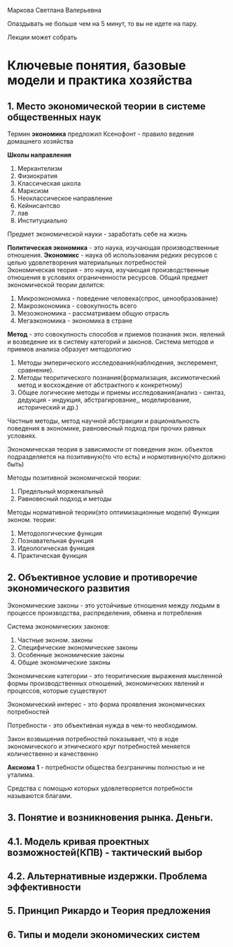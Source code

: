 Маркова Светлана Валерьевна 

Опаздывать не больше чем на 5 минут, то вы не идете на пару. 

Лекции может собрать

# Ключевые понятия, базовые модели и практика хозяйства
## 1. Место экономической теории в системе общественных наук 
Термин **экономика** предложил Ксенофонт - правило ведения домашнего хозяйства

**Школы направления**
1. Меркантелизм 
2. Физиократия 
3. Классическая школа 
4. Марксизм 
5. Неоклассическое направление 
6. Кейнисантсво 
7. лав
8. Институциально 

Предмет экономической науки - заработать себе на жизнь

**Политическая  экономика** - это наука, изучающая производственные отношения.
**Экономикс** - наука об использовании редких ресурсов с целью удовлетворения материальных потребностей  
Экономическая теория - это наука, изучающая производственные отношения в условиях ограниченности ресурсов. Общий предмет экономической теории делится:
1. Микроэкономика - поведение человека(спрос, ценообразование)
2. Макроэкономика - совокупность всего
3. Мезоэкономика - рассматриваем общую отрасль
4. Мегаэкономика - экономика в стране

**Метод** - это совокупность способов и приемов познания экон. явлений и возведение их в систему категорий и законов.
Система методов и приемов анализа образует методологию
1. Методы эмперического исследования(наблюдения, эксперемент, сравнение). 
2. Методы теоритического познания(формализация, аксимотический метод и восхождение от абстрактного к конкретному)
3. Общее логические методы и приемы исследования(анализ - синтаз, дедукция - индукция, абстрагирование,, моделирование, исторический и др.)

Частные методы, метод научной абстракции и рациональность поведения в экономике, равновесный подход при прочих равных условиях.

Экономическая теория в зависимости от поведения экон. объектов подразделяется на позитивную(то что есть) и нормотивную(что должно быть)

Методы позитивной экономической теории:
1. Предельный морженальный
2. Равновесный подход и методы

Методы нормативной теории(это оптимизационные модели)
Функции эконом. теории:
1. Методологические функция
2. Познавательная функция 
3. Идеологическая функция 
4. Практическая функция
## 2. Объективное условие и противоречие экономического развития
Экономические законы - это устойчивые отношения между людьми в процессе производства, распределения, обмена и потребления 

Система экономических законов:
1. Частные эконом. законы
2. Специфические экономические законы
3. Особенные экономические законы
4. Общие экономические законы

Экономические категории - это теоритические выражения мысленной формы производственных отношений, экономических явлений и процессов, которые существуют

Экономический интерес - это форма проявления экономических потребностей

Потребности - это объективная нужда в чем-то необходимом.

Закон возвышения потребностей показывает, что в ходе экономического и этнического круг потребностей меняется количественно и качественно

**Аксиома 1** - потребности общества безграничны полностью и не уталима. 

Средства с помощью которых удовлетворяется потребности называются благами.
## 3. Понятие и возникновения рынка. Деньги.
## 4.1. Модель кривая проектных возможностей(КПВ) - тактический выбор 
## 4.2. Альтернативные издержки. Проблема эффективности 
## 5. Принцип Рикардо и Теория предложения
## 6. Типы и модели экономических систем